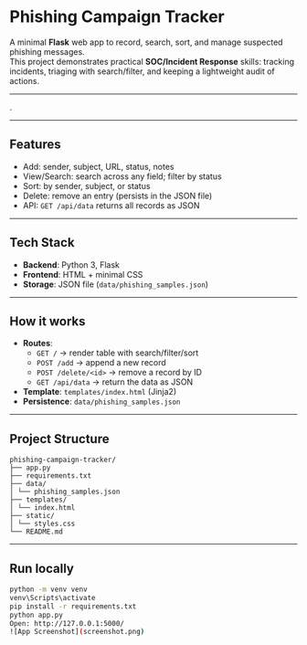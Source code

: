 # Phishing Campaign Tracker

A minimal **Flask** web app to record, search, sort, and manage suspected phishing messages.  
This project demonstrates practical **SOC/Incident Response** skills: tracking incidents, triaging with search/filter, and keeping a lightweight audit of actions.

---

.

---

## Features
- Add: sender, subject, URL, status, notes
- View/Search: search across any field; filter by status
- Sort: by sender, subject, or status
- Delete: remove an entry (persists in the JSON file)
- API: `GET /api/data` returns all records as JSON

---

## Tech Stack
- **Backend**: Python 3, Flask
- **Frontend**: HTML + minimal CSS
- **Storage**: JSON file (`data/phishing_samples.json`)

---

## How it works
- **Routes**:
  - `GET /` → render table with search/filter/sort
  - `POST /add` → append a new record
  - `POST /delete/<id>` → remove a record by ID
  - `GET /api/data` → return the data as JSON
- **Template**: `templates/index.html` (Jinja2)
- **Persistence**: `data/phishing_samples.json`

---

## Project Structure
```
phishing-campaign-tracker/
├── app.py
├── requirements.txt
├── data/
│ └── phishing_samples.json
├── templates/
│ └── index.html
├── static/
│ └── styles.css
└── README.md
```



---

## Run locally
```bash
python -m venv venv
venv\Scripts\activate
pip install -r requirements.txt
python app.py
Open: http://127.0.0.1:5000/
![App Screenshot](screenshot.png)
